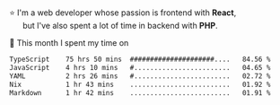⭐ I'm a web developer whose passion is frontend with <b>React</b>,<br/>
&nbsp; &nbsp; &nbsp; but I've also spent a lot of time in backend with <b>PHP</b>.

📅 This month I spent my time on

<!--START_SECTION:waka-->

```txt
TypeScript    75 hrs 50 mins  #####################....   84.56 %
JavaScript    4 hrs 10 mins   #........................   04.65 %
YAML          2 hrs 26 mins   #........................   02.72 %
Nix           1 hr 43 mins    .........................   01.92 %
Markdown      1 hr 42 mins    .........................   01.91 %
```

<!--END_SECTION:waka-->
